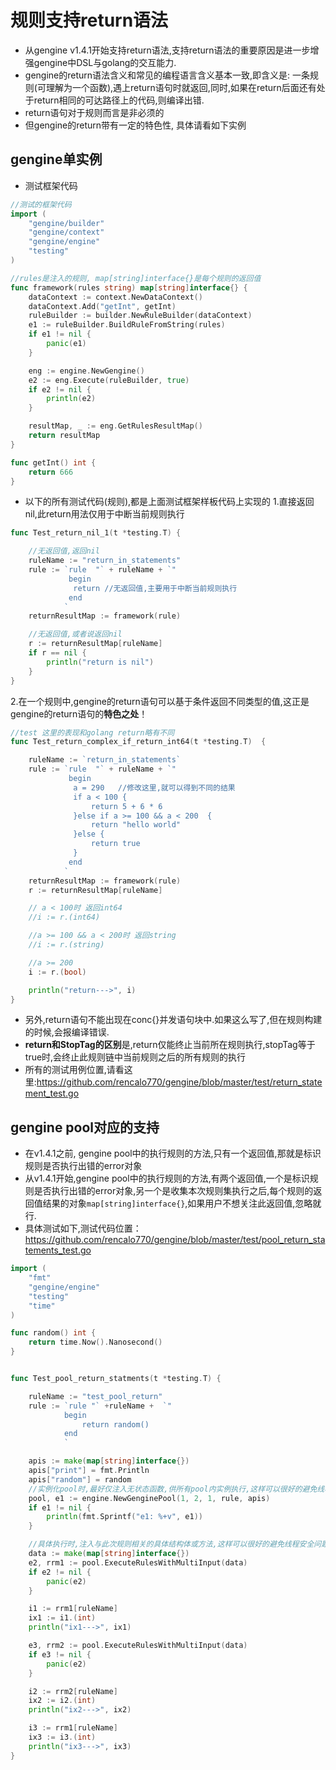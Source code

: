 # 规则支持return语法
- 从gengine v1.4.1开始支持return语法,支持return语法的重要原因是进一步增强gengine中DSL与golang的交互能力. 
- gengine的return语法含义和常见的编程语言含义基本一致,即含义是: 一条规则(可理解为一个函数),遇上return语句时就返回,同时,如果在return后面还有处于return相同的可达路径上的代码,则编译出错.
- return语句对于规则而言是非必须的
- 但gengine的return带有一定的特色性, 具体请看如下实例

## gengine单实例
- 测试框架代码

```go
//测试的框架代码
import (
	"gengine/builder"
	"gengine/context"
	"gengine/engine"
	"testing"
)

//rules是注入的规则, map[string]interface{}是每个规则的返回值
func framework(rules string) map[string]interface{} {
	dataContext := context.NewDataContext()
	dataContext.Add("getInt", getInt)
	ruleBuilder := builder.NewRuleBuilder(dataContext)
	e1 := ruleBuilder.BuildRuleFromString(rules)
	if e1 != nil {
		panic(e1)
	}

	eng := engine.NewGengine()
	e2 := eng.Execute(ruleBuilder, true)
	if e2 != nil {
		println(e2)
	}

	resultMap, _ := eng.GetRulesResultMap()
	return resultMap
}

func getInt() int {
	return 666
}
```

- 以下的所有测试代码(规则),都是上面测试框架样板代码上实现的
1.直接返回nil,此return用法仅用于中断当前规则执行

```go
func Test_return_nil_1(t *testing.T) {

	//无返回值,返回nil
	ruleName := "return_in_statements"
	rule := `rule  "` + ruleName + `"
			 begin
			  return //无返回值,主要用于中断当前规则执行
      		 end	
			`
	returnResultMap := framework(rule)

	//无返回值,或者说返回nil
	r := returnResultMap[ruleName]
	if r == nil {
		println("return is nil")
	}
}
```

2.在一个规则中,gengine的return语句可以基于条件返回不同类型的值,这正是gengine的return语句的****特色之处****！ 

```go
//test 这里的表现和golang return略有不同
func Test_return_complex_if_return_int64(t *testing.T)  {

	ruleName := `return_in_statements`
	rule := `rule  "` + ruleName + `"
			 begin
			  a = 290	//修改这里,就可以得到不同的结果
			  if a < 100 {
				  return 5 + 6 * 6			
    		  }else if a >= 100 && a < 200  {
  				  return "hello world"	
              }else {
				  return true	
			  }
      		 end	
			`
	returnResultMap := framework(rule)
	r := returnResultMap[ruleName]

	// a < 100时 返回int64
	//i := r.(int64)

	//a >= 100 && a < 200时 返回string
	//i := r.(string)

	//a >= 200
	i := r.(bool)

	println("return--->", i)
}
```

- 另外,return语句不能出现在conc{}并发语句块中.如果这么写了,但在规则构建的时候,会报编译错误.
- ****return和StopTag的区别****是,return仅能终止当前所在规则执行,stopTag等于true时,会终止此规则链中当前规则之后的所有规则的执行
- 所有的测试用例位置,请看这里:https://github.com/rencalo770/gengine/blob/master/test/return_statement_test.go

## gengine pool对应的支持
- 在v1.4.1之前, gengine pool中的执行规则的方法,只有一个返回值,那就是标识规则是否执行出错的error对象
- 从v1.4.1开始,gengine pool中的执行规则的方法,有两个返回值,一个是标识规则是否执行出错的error对象,另一个是收集本次规则集执行之后,每个规则的返回值结果的对象```map[string]interface{}```,如果用户不想关注此返回值,忽略就行.
- 具体测试如下,测试代码位置：https://github.com/rencalo770/gengine/blob/master/test/pool_return_statements_test.go

```go
import (
	"fmt"
	"gengine/engine"
	"testing"
	"time"
)

func random() int {
	return time.Now().Nanosecond()
}


func Test_pool_return_statments(t *testing.T) {

	ruleName := "test_pool_return"
	rule := `rule "` +ruleName +  `"  
			begin
				return random()
			end
			`

	apis := make(map[string]interface{})
	apis["print"] = fmt.Println
	apis["random"] = random
    //实例化pool时,最好仅注入无状态函数,供所有pool内实例执行,这样可以很好的避免线程安全问题
	pool, e1 := engine.NewGenginePool(1, 2, 1, rule, apis)
	if e1 != nil {
		println(fmt.Sprintf("e1: %+v", e1))
	}

    //具体执行时,注入与此次规则相关的具体结构体或方法,这样可以很好的避免线程安全问题
	data := make(map[string]interface{})
	e2, rrm1 := pool.ExecuteRulesWithMultiInput(data)
	if e2 != nil {
		panic(e2)
	}

	i1 := rrm1[ruleName]
	ix1 := i1.(int)
	println("ix1--->", ix1)

	e3, rrm2 := pool.ExecuteRulesWithMultiInput(data)
	if e3 != nil {
		panic(e2)
	}

	i2 := rrm2[ruleName]
	ix2 := i2.(int)
	println("ix2--->", ix2)

	i3 := rrm1[ruleName]
	ix3 := i3.(int)
	println("ix3--->", ix3)
}
```




